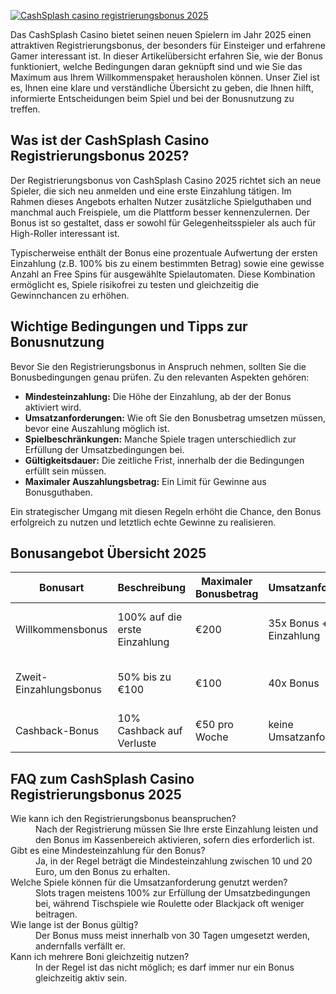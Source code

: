 [![CashSplash casino registrierungsbonus 2025](https://123-caf.pages.dev/gitsignup.png)](https://vrmoo.ru/Bt82HjjY)

<p>Das CashSplash Casino bietet seinen neuen Spielern im Jahr 2025 einen attraktiven Registrierungsbonus, der besonders für Einsteiger und erfahrene Gamer interessant ist. In dieser Artikelübersicht erfahren Sie, wie der Bonus funktioniert, welche Bedingungen daran geknüpft sind und wie Sie das Maximum aus Ihrem Willkommenspaket herausholen können. Unser Ziel ist es, Ihnen eine klare und verständliche Übersicht zu geben, die Ihnen hilft, informierte Entscheidungen beim Spiel und bei der Bonusnutzung zu treffen.</p>  <h2>Was ist der CashSplash Casino Registrierungsbonus 2025?</h2> <p>Der Registrierungsbonus von CashSplash Casino 2025 richtet sich an neue Spieler, die sich neu anmelden und eine erste Einzahlung tätigen. Im Rahmen dieses Angebots erhalten Nutzer zusätzliche Spielguthaben und manchmal auch Freispiele, um die Plattform besser kennenzulernen. Der Bonus ist so gestaltet, dass er sowohl für Gelegenheitsspieler als auch für High-Roller interessant ist.</p> <p>Typischerweise enthält der Bonus eine prozentuale Aufwertung der ersten Einzahlung (z.B. 100% bis zu einem bestimmten Betrag) sowie eine gewisse Anzahl an Free Spins für ausgewählte Spielautomaten. Diese Kombination ermöglicht es, Spiele risikofrei zu testen und gleichzeitig die Gewinnchancen zu erhöhen.</p>  <h2>Wichtige Bedingungen und Tipps zur Bonusnutzung</h2> <p>Bevor Sie den Registrierungsbonus in Anspruch nehmen, sollten Sie die Bonusbedingungen genau prüfen. Zu den relevanten Aspekten gehören:</p> <ul>   <li><strong>Mindesteinzahlung:</strong> Die Höhe der Einzahlung, ab der der Bonus aktiviert wird.</li>   <li><strong>Umsatzanforderungen:</strong> Wie oft Sie den Bonusbetrag umsetzen müssen, bevor eine Auszahlung möglich ist.</li>   <li><strong>Spielbeschränkungen:</strong> Manche Spiele tragen unterschiedlich zur Erfüllung der Umsatzbedingungen bei.</li>   <li><strong>Gültigkeitsdauer:</strong> Die zeitliche Frist, innerhalb der die Bedingungen erfüllt sein müssen.</li>   <li><strong>Maximaler Auszahlungsbetrag:</strong> Ein Limit für Gewinne aus Bonusguthaben.</li> </ul> <p>Ein strategischer Umgang mit diesen Regeln erhöht die Chance, den Bonus erfolgreich zu nutzen und letztlich echte Gewinne zu realisieren.</p>  <h2>Bonusangebot Übersicht 2025</h2> <table>   <thead>     <tr>       <th>Bonusart</th>       <th>Beschreibung</th>       <th>Maximaler Bonusbetrag</th>       <th>Umsatzanforderung</th>       <th>Freispiele</th>     </tr>   </thead>   <tbody>     <tr>       <td>Willkommensbonus</td>       <td>100% auf die erste Einzahlung</td>       <td>€200</td>       <td>35x Bonus + Einzahlung</td>       <td>50 Freispiele für „Starburst“</td>     </tr>     <tr>       <td>Zweit-Einzahlungsbonus</td>       <td>50% bis zu €100</td>       <td>€100</td>       <td>40x Bonus</td>       <td>20 Freispiele für „Book of Dead“</td>     </tr>     <tr>       <td>Cashback-Bonus</td>       <td>10% Cashback auf Verluste</td>       <td>€50 pro Woche</td>       <td>keine Umsatzanforderung</td>       <td>keine</td>     </tr>   </tbody> </table>  <h2>FAQ zum CashSplash Casino Registrierungsbonus 2025</h2> <dl>   <dt>Wie kann ich den Registrierungsbonus beanspruchen?</dt>   <dd>Nach der Registrierung müssen Sie Ihre erste Einzahlung leisten und den Bonus im Kassenbereich aktivieren, sofern dies erforderlich ist.</dd>    <dt>Gibt es eine Mindesteinzahlung für den Bonus?</dt>   <dd>Ja, in der Regel beträgt die Mindesteinzahlung zwischen 10 und 20 Euro, um den Bonus zu erhalten.</dd>    <dt>Welche Spiele können für die Umsatzanforderung genutzt werden?</dt>   <dd>Slots tragen meistens 100% zur Erfüllung der Umsatzbedingungen bei, während Tischspiele wie Roulette oder Blackjack oft weniger beitragen.</dd>    <dt>Wie lange ist der Bonus gültig?</dt>   <dd>Der Bonus muss meist innerhalb von 30 Tagen umgesetzt werden, andernfalls verfällt er.</dd>    <dt>Kann ich mehrere Boni gleichzeitig nutzen?</dt>   <dd>In der Regel ist das nicht möglich; es darf immer nur ein Bonus gleichzeitig aktiv sein.</dd> </dl>